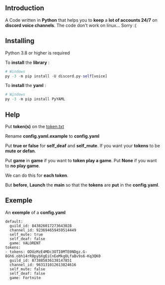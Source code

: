 ## Introduction
A Code written in **Python** that helps you to **keep** a **lot of accounts 24/7** on **discord voice channels**. The code don't work on linux... Sorry :(

## Installing
Python 3.8 or higher is required

To **install** the **library** :
```py
# Windows
py -3 -m pip install -U discord.py-self[voice]
```
To **install** the **yaml** :
```py
# Windows
py -3 -m pip install PyYAML
```

## Help
Put **token(s)** on the [token.txt](https://github.com/Slayyz/SelfStayInVoice/blob/main/token.txt)

Rename **config.yaml.example** to **config.yaml**

Put **true or false** for **self_deaf** and **self_mute**. If you want your **tokens** to be **mute or defan**.

Put **game** in **game** if you want to **token play a game**. Put **None** if you want to **no play game**.

We can do this for **each token**. 

But **before**, **Launch** the **main** so that the **tokens** are **put** in the **config.yaml**.

## Exemple
An **exemple** of a **config.yaml**
```
default:
  guild_id: 843826017273643028
  channel_id: 923694659459514449
  self_mute: true
  self_deaf: false
  game: VALORENT
tokens:
- tokens: ODUzMzE4MDc3OTI0MTE0NDgz.G-8Gh6.obh14rR8pybXgEiCnEeMkgOLfaBv9s6-Kq3QK0
  guild_id: 873885836138147851
  channel_id: 963131012613824616
  self_mute: false
  self_deaf: false
  game: Fortnite
```